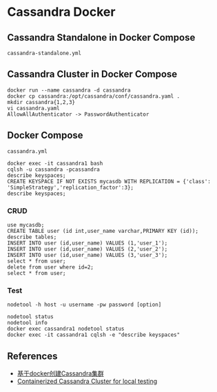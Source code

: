 # Cassandra Docker

## Cassandra Standalone in Docker Compose
`cassandra-standalone.yml`

## Cassandra Cluster in Docker Compose
```
docker run --name cassandra -d cassandra
docker cp cassandra:/opt/cassandra/conf/cassandra.yaml .
mkdir cassandra{1,2,3}
vi cassandra.yaml
AllowAllAuthenticator -> PasswordAuthenticator
```

## Docker Compose
`cassandra.yml`

```
docker exec -it cassandra1 bash
cqlsh -u cassandra -pcassandra
describe keyspaces;
CREATE KEYSPACE IF NOT EXISTS mycasdb WITH REPLICATION = {'class': 'SimpleStrategy','replication_factor':3};
describe keyspaces;
```

### CRUD
```
use mycasdb;
CREATE TABLE user (id int,user_name varchar,PRIMARY KEY (id));
describe tables;
INSERT INTO user (id,user_name) VALUES (1,'user_1');
INSERT INTO user (id,user_name) VALUES (2,'user_2');
INSERT INTO user (id,user_name) VALUES (3,'user_3');
select * from user;
delete from user where id=2;
select * from user;
```

### Test
`nodetool -h host -u username -pw password [option]`
```
nodetool status
nodetool info
docker exec cassandra1 nodetool status
docker exec -it cassandra1 cqlsh -e "describe keyspaces"
```

## References
- [基于docker创建Cassandra集群](https://www.cnblogs.com/xiao987334176/p/13219163.html)
- [Containerized Cassandra Cluster for local testing](https://digitalis.io/blog/apache-cassandra/containerized-cassandra-cluster-for-local-testing/)